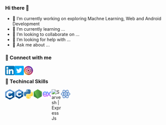 ### Hi there 👋

<!--
**SarveshD7/SarveshD7** is a ✨ _special_ ✨ repository because its `README.md` (this file) appears on your GitHub profile.

Here are some ideas to get you started:
-->
- 🔭 I’m currently working on exploring Machne Learning, Web and Android Development
- 🌱 I’m currently learning ...
- 👯 I’m looking to collaborate on ...
- 🤔 I’m looking for help with ...
- 💬 Ask me about ...
### 🤝 Connect with me
<a href="https://www.linkedin.com/in/sarveshdeshpande/"><img align="left" src="https://raw.githubusercontent.com/SarveshD7/SarveshD7/main/linkedin.png" alt="Sarvesh | LinkedIn" width="30px"/></a>
<a href="https://twitter.com/sarv5703"><img align="left" src="https://raw.githubusercontent.com/SarveshD7/SarveshD7/main/twitter.png" alt="Sarvesh | Twitter" width="30px"/></a>
<a href="https://www.instagram.com/sarv_5703"><img align="left" src="https://raw.githubusercontent.com/SarveshD7/SarveshD7/main/instagram.png" alt="Sarvesh | Instagram" width="30px"/></a>
<br>
### 🤖 Techincal Skills
<img align="left" src="https://raw.githubusercontent.com/SarveshD7/SarveshD7/main/C_Programming_Language.png" alt="Sarvesh | C" width="30px"/>
<img align="left" src="https://raw.githubusercontent.com/SarveshD7/SarveshD7/main/c-.png" alt="Sarvesh | C++" width="30px"/>
<img align="left" src="https://raw.githubusercontent.com/SarveshD7/SarveshD7/main/python.png" alt="Sarvesh | Python" width="30px"/>
<img align="left" src="https://raw.githubusercontent.com/SarveshD7/SarveshD7/main/node-js.png" alt="Sarvesh | NodeJs" width="30px"/>
<img align="left" src="https://raw.githubusercontent.com/SarveshD7/SarveshD7/main/icons8-express-js-64.png" alt="Sarvesh | ExpressJs" width="30px"/>
<img align="left" src="https://raw.githubusercontent.com/SarveshD7/SarveshD7/main/icons8-mongodb-48" alt="Sarvesh | ExpressJs" width="30px"/>
<img align="left" src="https://raw.githubusercontent.com/SarveshD7/SarveshD7/main/icons8-react-30.png" alt="Sarvesh | ExpressJs" width="30px"/>
